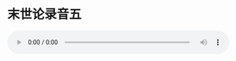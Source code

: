 # 末世论录音五

<audio style="width: 100%;" preload="false" controls controlslist="nodownload"><source src="http://file.simai.life/audio/mp3/old/27426.mp3" type="audio/mpeg">Your browser does not support the audio element.</audio>



